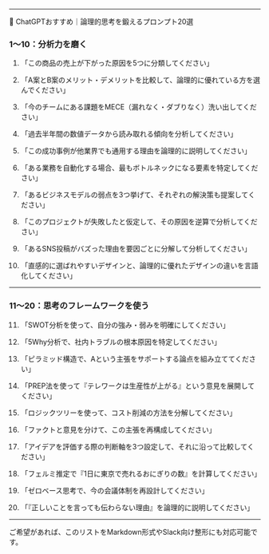 
---

🧠 ChatGPTおすすめ｜論理的思考を鍛えるプロンプト20選

### 1〜10：分析力を磨く

1. 「この商品の売上が下がった原因を5つに分類してください」
    
2. 「A案とB案のメリット・デメリットを比較して、論理的に優れている方を選んでください」
    
3. 「今のチームにある課題をMECE（漏れなく・ダブりなく）洗い出してください」
    
4. 「過去半年間の数値データから読み取れる傾向を分析してください」
    
5. 「この成功事例が他業界でも通用する理由を論理的に説明してください」
    
6. 「ある業務を自動化する場合、最もボトルネックになる要素を特定してください」
    
7. 「あるビジネスモデルの弱点を3つ挙げて、それぞれの解決策も提案してください」
    
8. 「このプロジェクトが失敗したと仮定して、その原因を逆算で分析してください」
    
9. 「あるSNS投稿がバズった理由を要因ごとに分解して分析してください」
    
10. 「直感的に選ばれやすいデザインと、論理的に優れたデザインの違いを言語化してください」
    

---

### 11〜20：思考のフレームワークを使う

11. 「SWOT分析を使って、自分の強み・弱みを明確にしてください」
    
12. 「5Why分析で、社内トラブルの根本原因を特定してください」
    
13. 「ピラミッド構造で、Aという主張をサポートする論点を組み立ててください」
    
14. 「PREP法を使って『テレワークは生産性が上がる』という意見を展開してください」
    
15. 「ロジックツリーを使って、コスト削減の方法を分解してください」
    
16. 「ファクトと意見を分けて、この主張を再構成してください」
    
17. 「アイデアを評価する際の判断軸を3つ設定して、それに沿って比較してください」
    
18. 「フェルミ推定で『1日に東京で売れるおにぎりの数』を計算してください」
    
19. 「ゼロベース思考で、今の会議体制を再設計してください」
    
20. 「『正しいことを言っても伝わらない理由』を論理的に説明してください」
    

---

ご希望があれば、このリストをMarkdown形式やSlack向け整形にも対応可能です。
